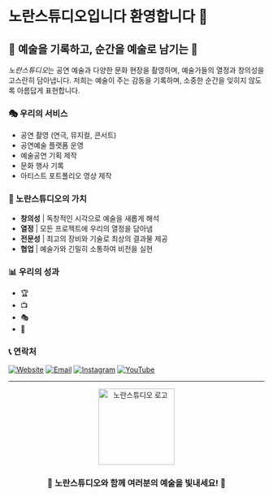 # 노란스튜디오입니다 환영합니다 👋


## 🎥 예술을 기록하고, 순간을 예술로 남기는 🎨

*노란스튜디오*는 공연 예술과 다양한 문화 현장을 촬영하며, 예술가들의 열정과 창의성을 고스란히 담아냅니다. 저희는 예술이 주는 감동을 기록하며, 소중한 순간을 잊히지 않도록 아름답게 표현합니다.

### 🎭 우리의 서비스

- 공연 촬영 (연극, 뮤지컬, 콘서트)
- 공연예술 플랫폼 운영
- 예술공연 기획 제작
- 문화 행사 기록
- 아티스트 포트폴리오 영상 제작

### 🌟 노란스튜디오의 가치

- **창의성** | 독창적인 시각으로 예술을 새롭게 해석
- **열정** | 모든 프로젝트에 우리의 열정을 담아냄
- **전문성** | 최고의 장비와 기술로 최상의 결과물 제공
- **협업** | 예술가와 긴밀히 소통하여 비전을 실현

### 📊 우리의 성과

- 🏆 
- 📺 
- 🎭 
- 👥 

### 📞 연락처

[![Website](https://img.shields.io/badge/Website-www.yellowstudio.com-yellow?style=for-the-badge&logo=google-chrome)](http://www.noranstudio.com)
[![Email](https://img.shields.io/badge/Email-contact%40yellowstudio.com-red?style=for-the-badge&logo=gmail)](mailto:noranstudio0707@gmail.com)
[![Instagram](https://img.shields.io/badge/Instagram-%40yellow__studio__official-purple?style=for-the-badge&logo=instagram)](https://www.instagram.com/ynoranstudio07)
[![YouTube](https://img.shields.io/badge/YouTube-Yellow%20Studio%20Channel-red?style=for-the-badge&logo=youtube)](https://www.youtube.com/@noran_studio)

---

<p align="center">
  <img src="https://via.placeholder.com/150x150.png?text=YS" alt="노란스튜디오 로고" width="150" height="150">
</p>

<h3 align="center">🌟 노란스튜디오와 함께 여러분의 예술을 빛내세요! 🌟</h3>
